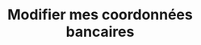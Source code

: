 ---
layout: default
title: Modifier mes coordonnées bancaires
parent: Facturation & paiement
nav_order: 3
---
